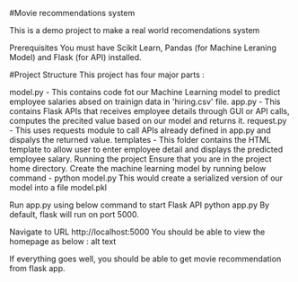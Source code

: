 #Movie recommendations system

This is a demo project to make a real world recomendations system

Prerequisites
You must have Scikit Learn, Pandas (for Machine Leraning Model) and Flask (for API) installed.

#Project Structure
This project has four major parts :

model.py - This contains code fot our Machine Learning model to predict employee salaries absed on trainign data in 'hiring.csv' file.
app.py - This contains Flask APIs that receives employee details through GUI or API calls, computes the precited value based on our model and returns it.
request.py - This uses requests module to call APIs already defined in app.py and dispalys the returned value.
templates - This folder contains the HTML template to allow user to enter employee detail and displays the predicted employee salary.
Running the project
Ensure that you are in the project home directory. Create the machine learning model by running below command -
python model.py
This would create a serialized version of our model into a file model.pkl

Run app.py using below command to start Flask API
python app.py
By default, flask will run on port 5000.

Navigate to URL http://localhost:5000
You should be able to view the homepage as below : alt text

If everything goes well, you should be able to get movie recommendation from flask app.
